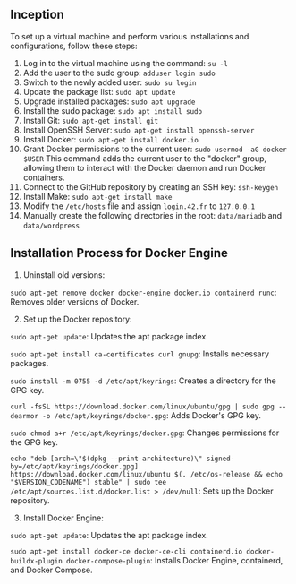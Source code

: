 ## Inception

To set up a virtual machine and perform various installations and configurations, follow these steps:

1. Log in to the virtual machine using the command: `su -l`
2. Add the user to the sudo group: `adduser login sudo`
3. Switch to the newly added user: `sudo su login`
4. Update the package list: `sudo apt update`
5. Upgrade installed packages: `sudo apt upgrade`
6. Install the sudo package: `sudo apt install sudo`
7. Install Git: `sudo apt-get install git`
8. Install OpenSSH Server: `sudo apt-get install openssh-server`
9. Install Docker: `sudo apt-get install docker.io`
10. Grant Docker permissions to the current user: `sudo usermod -aG docker $USER`
    This command adds the current user to the "docker" group, allowing them to interact with the Docker daemon and run Docker containers.
11. Connect to the GitHub repository by creating an SSH key: `ssh-keygen`
12. Install Make: `sudo apt-get install make`
13. Modify the `/etc/hosts` file and assign `login.42.fr` to `127.0.0.1`
14. Manually create the following directories in the root: `data/mariadb` and `data/wordpress`

## Installation Process for Docker Engine
1. Uninstall old versions:

`sudo apt-get remove docker docker-engine docker.io containerd runc`: Removes older versions of Docker.

2. Set up the Docker repository:

`sudo apt-get update`: Updates the apt package index.

`sudo apt-get install ca-certificates curl gnupg`: Installs necessary packages.

`sudo install -m 0755 -d /etc/apt/keyrings`: Creates a directory for the GPG key.

`curl -fsSL https://download.docker.com/linux/ubuntu/gpg | sudo gpg --dearmor -o /etc/apt/keyrings/docker.gpg`: Adds Docker's GPG key.

`sudo chmod a+r /etc/apt/keyrings/docker.gpg`: Changes permissions for the GPG key.

`echo "deb [arch=\"$(dpkg --print-architecture)\" signed-by=/etc/apt/keyrings/docker.gpg] https://download.docker.com/linux/ubuntu $(. /etc/os-release && echo "$VERSION_CODENAME") stable" | sudo tee /etc/apt/sources.list.d/docker.list > /dev/null`: Sets up the Docker repository.

3. Install Docker Engine:

`sudo apt-get update`: Updates the apt package index.

`sudo apt-get install docker-ce docker-ce-cli containerd.io docker-buildx-plugin docker-compose-plugin`: Installs Docker Engine, containerd, and Docker Compose.
